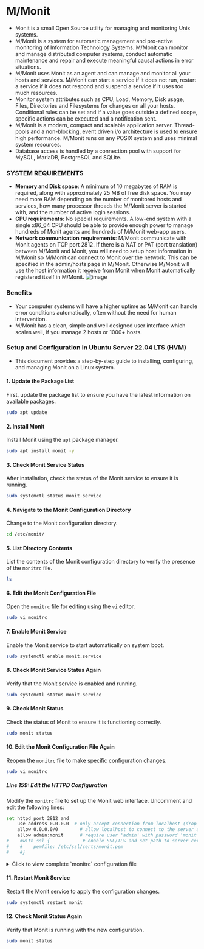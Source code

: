 # M/Monit
- Monit is a small Open Source utility for managing and monitoring Unix systems.
- M/Monit is a system for automatic management and pro-active monitoring of Information Technology Systems. M/Monit can monitor and manage distributed computer systems, conduct automatic maintenance and repair and execute meaningful causal actions in error situations.
- M/Monit uses Monit as an agent and can manage and monitor all your hosts and services. M/Monit can start a service if it does not run, restart a service if it does not respond and suspend a service if it uses too much resources.
- Monitor system attributes such as CPU, Load, Memory, Disk usage, Files, Directories and Filesystems for changes on all your hosts. Conditional rules can be set and if a value goes outside a defined scope, specific actions can be executed and a notification sent.
- M/Monit is a modern, compact and scalable application server. Thread-pools and a non-blocking, event driven i/o architecture is used to ensure high performance. M/Monit runs on any POSIX system and uses minimal system resources.
- Database access is handled by a connection pool with support for MySQL, MariaDB, PostgreSQL and SQLite.

### SYSTEM REQUIREMENTS
- **Memory and Disk space**: A minimum of 10 megabytes of RAM is required, along with approximately 25 MB of free disk space. You may need more RAM depending on the number of monitored hosts and services, how many processor threads the M/Monit server is started with, and the number of active login sessions.
- **CPU requirements**: No special requirements. A low-end system with a single x86_64 CPU should be able to provide enough power to manage hundreds of Monit agents and hundreds of M/Monit web-app users.
- **Network communication requirements**: M/Monit communicate with Monit agents on TCP port 2812. If there is a NAT or PAT (port translation) between M/Monit and Monit, you will need to setup host information in M/Monit so M/Monit can connect to Monit over the network. This can be specified in the admin/hosts page in M/Monit. Otherwise M/Monit will use the host information it receive from Monit when Monit automatically registered itself in M/Monit.
  ![image](https://github.com/user-attachments/assets/3c0862c6-7da0-4e4f-af65-8845adfee9b2)


### Benefits
- Your computer systems will have a higher uptime as M/Monit can handle error conditions automatically, often without the need for human intervention.
- M/Monit has a clean, simple and well designed user interface which scales well, if you manage 2 hosts or 1000+ hosts.

### Setup and Configuration in Ubuntu Server 22.04 LTS (HVM)
- This document provides a step-by-step guide to installing, configuring, and managing Monit on a Linux system.

#### 1. Update the Package List

First, update the package list to ensure you have the latest information on available packages.

```bash
sudo apt update
```

#### 2. Install Monit

Install Monit using the `apt` package manager.

```bash
sudo apt install monit -y
```

#### 3. Check Monit Service Status

After installation, check the status of the Monit service to ensure it is running.

```bash
sudo systemctl status monit.service
```

#### 4. Navigate to the Monit Configuration Directory

Change to the Monit configuration directory.

```bash
cd /etc/monit/
```

#### 5. List Directory Contents

List the contents of the Monit configuration directory to verify the presence of the `monitrc` file.

```bash
ls
```

#### 6. Edit the Monit Configuration File

Open the `monitrc` file for editing using the `vi` editor.

```bash
sudo vi monitrc
```

#### 7. Enable Monit Service

Enable the Monit service to start automatically on system boot.

```bash
sudo systemctl enable monit.service
```

#### 8. Check Monit Service Status Again

Verify that the Monit service is enabled and running.

```bash
sudo systemctl status monit.service
```

#### 9. Check Monit Status

Check the status of Monit to ensure it is functioning correctly.

```bash
sudo monit status
```

#### 10. Edit the Monit Configuration File Again

Reopen the `monitrc` file to make specific configuration changes.

```bash
sudo vi monitrc
```

##### Line 159: Edit the HTTPD Configuration

Modify the `monitrc` file to set up the Monit web interface. Uncomment and edit the following lines:

```bash
set httpd port 2812 and
    use address 0.0.0.0  # only accept connection from localhost (drop if you use M/Monit)
    allow 0.0.0.0/0        # allow localhost to connect to the server and
    allow admin:monit      # require user 'admin' with password 'monit'
#    #with ssl {            # enable SSL/TLS and set path to server certificate
#    #    pemfile: /etc/ssl/certs/monit.pem
#    #}
```
<details>
  <summary>Click to view complete `monitrc` configuration file</summary>

```bash
root@ip-172-31-6-184:/etc/monit# cat monitrc
###############################################################################
## Monit control file
###############################################################################
##
## Comments begin with a '#' and extend through the end of the line. Keywords
## are case insensitive. All path's MUST BE FULLY QUALIFIED, starting with '/'.
##
## Below you will find examples of some frequently used statements. For
## information about the control file and a complete list of statements and
## options, please have a look in the Monit manual.
##
##
###############################################################################
## Global section
###############################################################################
##
## Start Monit in the background (run as a daemon):
#
set daemon  30             # check services at 120 seconds intervals
#   with start delay 240    # optional: delay the first check by 4-minutes (by
#                           # default Monit check immediately after Monit start)
#
#
## Set syslog logging. If you want to log to a standalone log file instead,
## specify the full path to the log file
#
set log /var/log/monit.log

#
#
## Set the location of the Monit lock file which stores the process id of the
## running Monit instance. By default this file is stored in $HOME/.monit.pid
#
# set pidfile /var/run/monit.pid
#
## Set the location of the Monit id file which stores the unique id for the
## Monit instance. The id is generated and stored on first Monit start. By
## default the file is placed in $HOME/.monit.id.
#
# set idfile /var/.monit.id
set idfile /var/lib/monit/id
#
## Set the location of the Monit state file which saves monitoring states
## on each cycle. By default the file is placed in $HOME/.monit.state. If
## the state file is stored on a persistent filesystem, Monit will recover
## the monitoring state across reboots. If it is on temporary filesystem, the
## state will be lost on reboot which may be convenient in some situations.
#
# set statefile /var/.monit.state
set statefile /var/lib/monit/state
#
#

## Set limits for various tests. The following example shows the default values:
##
# set limits {
#     programOutput:     512 B,      # check program's output truncate limit
#     sendExpectBuffer:  256 B,      # limit for send/expect protocol test
#     fileContentBuffer: 512 B,      # limit for file content test
#     httpContentBuffer: 1 MB,       # limit for HTTP content test
#     networkTimeout:    5 seconds   # timeout for network I/O
#     programTimeout:    300 seconds # timeout for check program
#     stopTimeout:       30 seconds  # timeout for service stop
#     startTimeout:      30 seconds  # timeout for service start
#     restartTimeout:    30 seconds  # timeout for service restart
# }

## Set global SSL options (just most common options showed, see manual for
## full list).
#
# set ssl {
#     verify     : enable, # verify SSL certificates (disabled by default but STRONGLY RECOMMENDED)
#     selfsigned : allow   # allow self signed SSL certificates (reject by default)
# }
#
#
## Set the list of mail servers for alert delivery. Multiple servers may be
## specified using a comma separator. If the first mail server fails, Monit
## will use the second mail server in the list and so on. By default Monit uses
## port 25 - it is possible to override this with the PORT option.
#
# set mailserver mail.bar.baz,               # primary mailserver
#                backup.bar.baz port 10025,  # backup mailserver on port 10025
#                localhost                   # fallback relay
#
#
## By default Monit will drop alert events if no mail servers are available.
## If you want to keep the alerts for later delivery retry, you can use the
## EVENTQUEUE statement. The base directory where undelivered alerts will be
## stored is specified by the BASEDIR option. You can limit the queue size
## by using the SLOTS option (if omitted, the queue is limited by space
## available in the back end filesystem).
#
 set eventqueue
     basedir /var/lib/monit/events  # set the base directory where events will be stored
     slots 100                      # optionally limit the queue size
#
#
## Send status and events to M/Monit (for more information about M/Monit
## see https://mmonit.com/). By default Monit registers credentials with
## M/Monit so M/Monit can smoothly communicate back to Monit and you don't
## have to register Monit credentials manually in M/Monit. It is possible to
## disable credential registration using the commented out option below.
## Though, if safety is a concern we recommend instead using https when
## communicating with M/Monit and send credentials encrypted. The password
## should be URL encoded if it contains URL-significant characters like
## ":", "?", "@". Default timeout is 5 seconds, you can customize it by
## adding the timeout option.
#
# set mmonit http://monit:monit@192.168.1.10:8080/collector
#     # with timeout 30 seconds              # Default timeout is 5 seconds
#     # and register without credentials     # Don't register credentials
#
#
## Monit by default uses the following format for alerts if the mail-format
## statement is missing::
## --8<--
## set mail-format {
##   from:    Monit <monit@$HOST>
##   subject: monit alert --  $EVENT $SERVICE
##   message: $EVENT Service $SERVICE
##                 Date:        $DATE
##                 Action:      $ACTION
##                 Host:        $HOST
##                 Description: $DESCRIPTION
##
##            Your faithful employee,
##            Monit
## }
## --8<--
##
## You can override this message format or parts of it, such as subject
## or sender using the MAIL-FORMAT statement. Macros such as $DATE, etc.
## are expanded at runtime. For example, to override the sender, use:
#
# set mail-format { from: monit@foo.bar }
#
#
## You can set alert recipients whom will receive alerts if/when a
## service defined in this file has errors. Alerts may be restricted on
## events by using a filter as in the second example below.
#
# set alert sysadm@foo.bar                       # receive all alerts
#
## Do not alert when Monit starts, stops or performs a user initiated action.
## This filter is recommended to avoid getting alerts for trivial cases.
#
# set alert your-name@your.domain not on { instance, action }
#
#
## Monit has an embedded HTTP interface which can be used to view status of
## services monitored and manage services from a web interface. The HTTP
## interface is also required if you want to issue Monit commands from the
## command line, such as 'monit status' or 'monit restart service' The reason
## for this is that the Monit client uses the HTTP interface to send these
## commands to a running Monit daemon. See the Monit Wiki if you want to
## enable SSL for the HTTP interface.
#
set httpd port 2812 and
    use address 0.0.0.0  # only accept connection from localhost (drop if you use M/Monit)
    allow 0.0.0.0/0        # allow localhost to connect to the server and
    allow admin:monit      # require user 'admin' with password 'monit'
#    #with ssl {            # enable SSL/TLS and set path to server certificate
#    #    pemfile: /etc/ssl/certs/monit.pem
#    #}
#
## Monit can perform act differently regarding services previous state when
## going back in duty. By default, Monit will 'start' all services. Monit can
## also takes no action to start services in 'nostart' mode. Monit can try to
## restore the 'laststate' of the service when Monit was shutdown.
# set onreboot start # start, nostart, laststart

###############################################################################
## Services
###############################################################################
##
## Check general system resources such as load average, cpu and memory
## usage. Each test specifies a resource, conditions and the action to be
## performed should a test fail.
#
#  check system $HOST
#    if loadavg (1min) per core > 2 for 5 cycles then alert
#    if loadavg (5min) per core > 1.5 for 10 cycles then alert
#    if cpu usage > 95% for 10 cycles then alert
#    if memory usage > 75% then alert
#    if swap usage > 25% then alert
#
#
## Check if a file exists, checksum, permissions, uid and gid. In addition
## to alert recipients in the global section, customized alert can be sent to
## additional recipients by specifying a local alert handler. The service may
## be grouped using the GROUP option. More than one group can be specified by
## repeating the 'group name' statement.
#
#  check file apache_bin with path /usr/local/apache/bin/httpd
#    if failed checksum and
#       expect the sum 8f7f419955cefa0b33a2ba316cba3659 then unmonitor
#    if failed permission 755 then unmonitor
#    if failed uid "root" then unmonitor
#    if failed gid "root" then unmonitor
#    alert security@foo.bar on {
#           checksum, permission, uid, gid, unmonitor
#        } with the mail-format { subject: Alarm! }
#    group server
#
#
## Check that a process is running, in this case Apache, and that it respond
## to HTTP and HTTPS requests. Check its resource usage such as cpu and memory,
## and number of children. If the process is not running, Monit will restart
## it by default. In case the service is restarted very often and the
## problem remains, it is possible to disable monitoring using the TIMEOUT
## statement. This service depends on another service (apache_bin) which
## is defined above.
#
#  check process apache with pidfile /usr/local/apache/logs/httpd.pid
#    start program = "/etc/init.d/httpd start" with timeout 60 seconds
#    stop program  = "/etc/init.d/httpd stop"
#    if cpu > 60% for 2 cycles then alert
#    if cpu > 80% for 5 cycles then restart
#    if totalmem > 200.0 MB for 5 cycles then restart
#    if children > 250 then restart
#    if disk read > 500 kb/s for 10 cycles then alert
#    if disk write > 500 kb/s for 10 cycles then alert
#    if failed host www.tildeslash.com port 80 protocol http and request "/somefile.html" then restart
#    if failed port 443 protocol https with timeout 15 seconds then restart
#    if 3 restarts within 5 cycles then unmonitor
#    depends on apache_bin
#    group server
#
#
## Check filesystem permissions, uid, gid, space usage, inode usage and disk I/O.
## Other services, such as databases, may depend on this resource and an automatically
## graceful stop may be cascaded to them before the filesystem will become full and data
## lost.
#
#  check filesystem datafs with path /dev/sdb1
#    start program  = "/bin/mount /data"
#    stop program  = "/bin/umount /data"
#    if failed permission 660 then unmonitor
#    if failed uid "root" then unmonitor
#    if failed gid "disk" then unmonitor
#    if space usage > 80% for 5 times within 15 cycles then alert
#    if space usage > 99% then stop
#    if inode usage > 30000 then alert
#    if inode usage > 99% then stop
#    if read rate > 1 MB/s for 5 cycles then alert
#    if read rate > 500 operations/s for 5 cycles then alert
#    if write rate > 1 MB/s for 5 cycles then alert
#    if write rate > 500 operations/s for 5 cycles then alert
#    if service time > 10 milliseconds for 3 times within 5 cycles then alert
#    group server
#
#
## Check a file's timestamp. In this example, we test if a file is older
## than 15 minutes and assume something is wrong if its not updated. Also,
## if the file size exceed a given limit, execute a script
#
#  check file database with path /data/mydatabase.db
#    if failed permission 700 then alert
#    if failed uid "data" then alert
#    if failed gid "data" then alert
#    if timestamp > 15 minutes then alert
#    if size > 100 MB then exec "/my/cleanup/script" as uid dba and gid dba
#
#
## Check directory permission, uid and gid.  An event is triggered if the
## directory does not belong to the user with uid 0 and gid 0.  In addition,
## the permissions have to match the octal description of 755 (see chmod(1)).
#
#  check directory bin with path /bin
#    if failed permission 755 then unmonitor
#    if failed uid 0 then unmonitor
#    if failed gid 0 then unmonitor
#
#
## Check a remote host availability by issuing a ping test and check the
## content of a response from a web server. Up to three pings are sent and
## connection to a port and an application level network check is performed.
#
#  check host myserver with address 192.168.1.1
#    if failed ping then alert
#    if failed port 3306 protocol mysql with timeout 15 seconds then alert
#    if failed port 80 protocol http
#       and request /some/path with content = "a string"
#    then alert
#
#
## Check a network link status (up/down), link capacity changes, saturation
## and bandwidth usage.
#
#  check network public with interface eth0
#    if link down then alert
#    if changed link then alert
#    if saturation > 90% then alert
#    if download > 10 MB/s then alert
#    if total uploaded > 1 GB in last hour then alert
#
#
## Check custom program status output.
#
#  check program myscript with path /usr/local/bin/myscript.sh
#    if status != 0 then alert
#
#
###############################################################################
## Includes
###############################################################################
##
## It is possible to include additional configuration parts from other files or
## directories.
#
#  include /etc/monit.d/*
include /etc/monit/conf.d/*
include /etc/monit/conf-enabled/*
#
```
  
</details>

#### 11. Restart Monit Service

Restart the Monit service to apply the configuration changes.

```bash
sudo systemctl restart monit
```

#### 12. Check Monit Status Again

Verify that Monit is running with the new configuration.

```bash
sudo monit status
```



